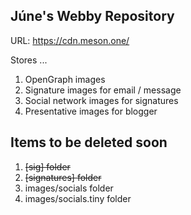 ## Júne's Webby Repository 
URL: https://cdn.meson.one/

Stores ... 
1. OpenGraph images 
2. Signature images for email / message 
3. Social network images for signatures 
4. Presentative images for blogger 

## Items to be deleted soon 
1. <del>[sig] folder</del>
2. <del>[signatures] folder</del>
3. images/socials folder 
4. images/socials.tiny folder 
